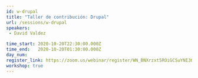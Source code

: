 ```yaml
---
id: w-drupal
title: "Taller de contribución: Drupal"
url: /sessions/w-drupal
speakers:
 - David Valdez

time_start: 2020-10-20T22:30:00.000Z
time_end:   2020-10-20T01:30:00.000Z
day_num: 
register_link: https://zoom.us/webinar/register/WN_BNXrzxt5ROiGCSuYNI3Osw
workshop: true
---
```

